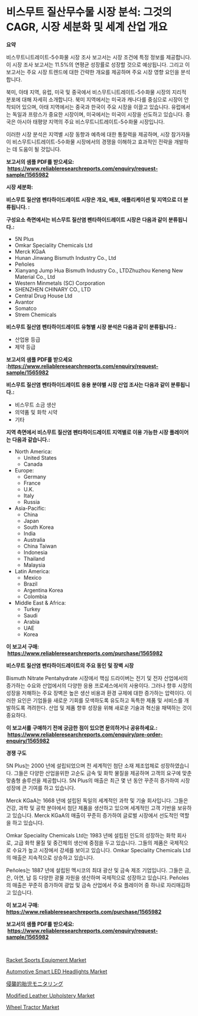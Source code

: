 <p><h1>비스무트 질산무수물 시장 분석: 그것의 CAGR, 시장 세분화 및 세계 산업 개요</h1></p><p><strong>요약</strong></p>
<p><p>비스무트니트레이트-5수화물 시장 조사 보고서는 시장 조건에 특정 정보를 제공합니다. 이 시장 조사 보고서는 11.5%의 연평균 성장률로 성장할 것으로 예상됩니다. 그리고 이 보고서는 주요 시장 트렌드에 대한 간략한 개요를 제공하며 주요 시장 영향 요인을 분석합니다.</p><p>북미, 아태 지역, 유럽, 미국 및 중국에서 비스무트니트레이트-5수화물 시장의 지리적 분포에 대해 자세히 소개합니다. 북미 지역에서는 미국과 캐나다를 중심으로 시장이 안착되어 있으며, 아태 지역에서는 중국과 한국이 주요 시장을 이끌고 있습니다. 유럽에서는 독일과 프랑스가 중요한 시장이며, 미국에서는 미국이 시장을 선도하고 있습니다. 중국은 아시아 태평양 지역의 주요 비스무트니트레이트-5수화물 시장입니다.</p><p>이러한 시장 분석은 지역별 시장 동향과 예측에 대한 통찰력을 제공하며, 시장 참가자들이 비스무트니트레이트-5수화물 시장에서의 경쟁을 이해하고 효과적인 전략을 개발하는 데 도움이 될 것입니다.</p></p>
<p><strong>보고서의 샘플 PDF를 받으세요: &nbsp;<a href="https://www.reliableresearchreports.com/enquiry/request-sample/1565982">https://www.reliableresearchreports.com/enquiry/request-sample/1565982</a></strong></p>
<p><strong>시장 세분화:</strong></p>
<p><strong> 비스무트 질산염 펜타하이드레이트 시장은 개요, 배포, 애플리케이션 및 지역으로 더 분류됩니다. :</strong></p>
<p><strong>구성요소 측면에서는 비스무트 질산염 펜타하이드레이트 시장은 다음과 같이 분류됩니다.:</strong></p>
<p><ul><li>5N Plus</li><li>Omkar Speciality Chemicals Ltd</li><li>Merck KGaA</li><li>Hunan Jinwang Bismuth Industry Co., Ltd</li><li>Peñoles</li><li>Xianyang Jump Hua Bismuth Industry Co., LTDZhuzhou Keneng New Material Co., Ltd</li><li>Western Minmetals (SC) Corporation</li><li>SHENZHEN CHINARY CO., LTD</li><li>Central Drug House Ltd</li><li>Avantor</li><li>Somatco</li><li>Strem Chemicals</li></ul></p>
<p><strong> 비스무트 질산염 펜타하이드레이트 유형별 시장 분석은 다음과 같이 분류됩니다.:</strong></p>
<p><ul><li>산업용 등급</li><li>제약 등급</li></ul></p>
<p><strong>보고서의 샘플 PDF를 받으세요 :<a href="https://www.reliableresearchreports.com/enquiry/request-sample/1565982">https://www.reliableresearchreports.com/enquiry/request-sample/1565982</a></strong></p>
<p><strong> 비스무트 질산염 펜타하이드레이트 응용 분야별 시장 산업 조사는 다음과 같이 분류됩니다.:</strong></p>
<p><ul><li>비스무트 소금 생산</li><li>의약품 및 화학 시약</li><li>기타</li></ul></p>
<p><strong>지역 측면에서 비스무트 질산염 펜타하이드레이트 지역별로 이용 가능한 시장 플레이어는 다음과 같습니다.:</strong></p>
<p><ul>
    <li>
        North America:
        <ul>
            <li>United States</li>
            <li>Canada</li>
        </ul>
    </li>
    <li>
        Europe:
        <ul>
            <li>Germany</li>
            <li>France</li>
            <li>U.K.</li>
            <li>Italy</li>
            <li>Russia</li>
        </ul>
    </li>
    <li>
        Asia-Pacific:
        <ul>
            <li>China</li>
            <li>Japan</li>
            <li>South Korea</li>
            <li>India</li>
            <li>Australia</li>
            <li>China Taiwan</li>
            <li>Indonesia</li>
            <li>Thailand</li>
            <li>Malaysia</li>
        </ul>
    </li>
    <li>
        Latin America:
        <ul>
            <li>Mexico</li>
            <li>Brazil</li>
            <li>Argentina Korea</li>
            <li>Colombia</li>
        </ul>
    </li>
    <li>
        Middle East & Africa:
        <ul>
            <li>Turkey</li>
            <li>Saudi</li>
            <li>Arabia</li>
            <li>UAE</li>
            <li>Korea</li>
        </ul>
    </li>
    </ul></p>
<p><strong>이 보고서 구매: &nbsp;<a href="https://www.reliableresearchreports.com/purchase/1565982">https://www.reliableresearchreports.com/purchase/1565982</a></strong></p>
<p><strong>비스무트 질산염 펜타하이드레이트의 주요 동인 및 장벽 시장</strong></p>
<p><p>Bismuth Nitrate Pentahydrate 시장에서 핵심 드라이버는 전기 및 전자 산업에서의 증가하는 수요와 산업에서의 다양한 응용 프로세스에서의 사용이다. 그러나 향후 시장의 성장을 저해하는 주요 장벽은 높은 생산 비용과 환경 규제에 대한 증가하는 압력이다. 이러한 요인은 기업들을 새로운 기회를 모색하도록 유도하고 독특한 제품 및 서비스를 개발하도록 격려한다. 산업 및 제품 향후 성장을 위해 새로운 기술과 혁신을 채택하는 것이 중요하다.</p></p>
<p><strong>이 보고서를 구매하기 전에 궁금한 점이 있으면 문의하거나 공유하세요.: &nbsp;<a href="https://www.reliableresearchreports.com/enquiry/pre-order-enquiry/1565982">https://www.reliableresearchreports.com/enquiry/pre-order-enquiry/1565982</a></strong></p>
<p><strong>경쟁 구도</strong></p>
<p><p>5N Plus는 2000 년에 설립되었으며 전 세계적인 첨단 소재 제조업체로 성장하였습니다. 그들은 다양한 산업을위한 고순도 금속 및 화학 물질을 제공하며 고객의 요구에 맞춘 맞춤형 솔루션을 제공합니다. 5N Plus의 매출은 최근 몇 년 동안 꾸준히 증가하여 시장 성장에 큰 기여를 하고 있습니다.</p><p>Merck KGaA는 1668 년에 설립된 독일의 세계적인 과학 및 기술 회사입니다. 그들은 건강, 과학 및 공학 분야에서 첨단 제품을 생산하고 있으며 세계적인 고객 기반을 보유하고 있습니다. Merck KGaA의 매출이 꾸준히 증가하여 글로벌 시장에서 선도적인 역할을 하고 있습니다.</p><p>Omkar Speciality Chemicals Ltd는 1983 년에 설립된 인도의 성장하는 화학 회사로, 고급 화학 물질 및 중간체의 생산에 중점을 두고 있습니다. 그들의 제품은 국제적으로 수요가 높고 시장에서 강세를 보이고 있습니다. Omkar Speciality Chemicals Ltd의 매출은 지속적으로 상승하고 있습니다.</p><p>Peñoles는 1887 년에 설립된 멕시코의 최대 광산 및 금속 제조 기업입니다. 그들은 금, 은, 아연, 납 등 다양한 광물 자원을 생산하며 국제적으로 성장하고 있습니다. Peñoles의 매출은 꾸준히 증가하여 광업 및 금속 산업에서 주요 플레이어 중 하나로 자리매김하고 있습니다.</p></p>
<p><strong>이 보고서 구매: &nbsp; <a href="https://www.reliableresearchreports.com/purchase/1565982">https://www.reliableresearchreports.com/purchase/1565982</a></strong></p>
<p><strong>보고서의 샘플 PDF를 받으세요: &nbsp;<a href="https://www.reliableresearchreports.com/enquiry/request-sample/1565982">https://www.reliableresearchreports.com/enquiry/request-sample/1565982</a></strong><strong></strong></p>
<p>&nbsp;</p>
<p><p><a href="https://github.com/jerrycopelandthomaswsqd8q/Market-Research-Report-List-2/blob/main/racket-sports-equipment-market.md">Racket Sports Equipment Market</a></p><p><a href="https://sulfuric-clavicle-d39.notion.site/Automotive-Smart-LED-Headlights-Market-Size-Market-Share-and-Global-Market-Analysis-Report-2024--c61ae42503a84470bc67d56c5c893423">Automotive Smart LED Headlights Market</a></p><p><a href="https://github.com/hilmi-2a/Market-Research-Report-List-1/blob/main/41673166309.md">侵襲的胎児モニタリング</a></p><p><a href="https://automatic-knee-4c7.notion.site/Modified-Leather-Upholstery-Market-Research-Report-Reveals-The-Latest-Trends-And-Opportunities-of-th-e3ff3e497efa4270849c11612aae52b9">Modified Leather Upholstery Market</a></p><p><a href="https://view.publitas.com/reportprime-1/wheel-tractor-market-size-evaluating-its-market-trends-growth-and-projections-2024-2031/">Wheel Tractor Market</a></p></p>